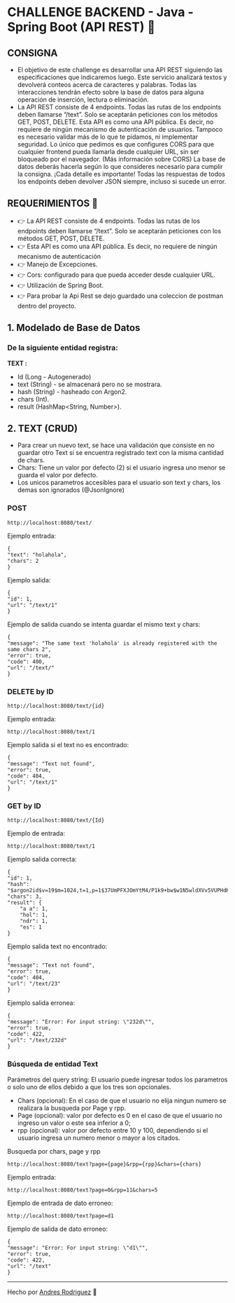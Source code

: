 # CHALLENGE BACKEND - Java - Spring Boot (API REST) 🚀

## CONSIGNA
- El objetivo de este challenge es desarrollar una API REST siguiendo las especificaciones que
indicaremos luego. Este servicio analizará textos y devolverá conteos acerca de caracteres y
palabras. Todas las interacciones tendrán efecto sobre la base de datos para alguna operación
de inserción, lectura o eliminación.
- La API REST consiste de 4 endpoints. Todas las rutas de los endpoints deben llamarse “/text”.
Solo se aceptarán peticiones con los métodos GET, POST, DELETE.
Esta API es como una API pública. Es decir, no requiere de ningún mecanismo de autenticación
de usuarios. Tampoco es necesario validar más de lo que te pidamos, ni implementar seguridad.
Lo único que pedimos es que configures CORS para que cualquier frontend pueda llamarla
desde cualquier URL, sin ser bloqueado por el navegador. (Más información sobre CORS)
La base de datos deberás hacerla según lo que consideres necesario para cumplir la consigna.
¡Cada detalle es importante! Todas las respuestas de todos los endpoints deben devolver JSON
siempre, incluso si sucede un error.

## REQUERIMIENTOS 📖

- 👉 La API REST consiste de 4 endpoints. Todas las rutas de los endpoints deben llamarse “/text”.
  Solo se aceptarán peticiones con los métodos GET, POST, DELETE.
- 👉 Esta API es como una API pública. Es decir, no requiere de ningún mecanismo de autenticación
- 👉 Manejo de Excepciones.
- 👉 Cors: configurado para que pueda acceder desde cualquier URL.
- 👉 Utilización de Spring Boot.
- 👉 Para probar la Api Rest se dejo guardado una coleccion de postman dentro del proyecto.


## 1. Modelado de Base de Datos
### De la siguiente entidad registra:
**TEXT :**
- Id (Long - Autogenerado)
- text (String) - se almacenará pero no se mostrara.
- hash (String) - hasheado con Argon2.
- chars (Int).
- result (HashMap<String, Number>).


## 2. TEXT (CRUD)


- Para crear un nuevo text, se hace una validación que consiste en no guardar otro Text si se encuentra registrado text con la misma cantidad de chars.
- Chars: Tiene un valor por defecto (2) si el usuario ingresa uno menor se guarda el valor por defecto.
- Los unicos parametros accesibles para el usuario son text y chars, los demas son ignorados (@JsonIgnore)

### POST
	http://localhost:8080/text/


Ejemplo entrada:

    {
    "text": "holahola",
    "chars": 2
    }

Ejemplo salida:

    {
    "id": 1,
    "url": "/text/1"
    }

Ejemplo de salida cuando se intenta guardar el mismo text y chars:

    {
    "message": "The same text 'holahola' is already registered with the same chars 2",
    "error": true,
    "code": 400,
    "url": "/text/"
    }


### DELETE by ID

	http://localhost:8080/text/{id}

Ejemplo entrada:

    http://localhost:8080/text/1

Ejemplo salida si el text no es encontrado:

    {
    "message": "Text not found",
    "error": true,
    "code": 404,
    "url": "/text/1"
    }

### GET by ID
    
    http://localhost:8080/text/{Id}

Ejemplo de entrada:

    http://localhost:8080/text/1

Ejemplo salida correcta: 

    {
    "id": 1,
    "hash": "$argon2id$v=19$m=1024,t=1,p=1$37UmPFXJOmYtM4/P1k9+bw$w1N5wldXVv5VUPHdK5XJ6WAvxkUfzd9F+poJ7JjC164",
    "chars": 3,
    "result": {
        "a a": 1,
        "hol": 1,
        "ndr": 1,
        "es": 1
    }

Ejemplo salida text no encontrado:

    {
    "message": "Text not found",
    "error": true,
    "code": 404,
    "url": "/text/23"
    }

Ejemplo salida erronea:

    {
    "message": "Error: For input string: \"232d\"",
    "error": true,
    "code": 422,
    "url": "/text/232d"
    }

### Búsqueda de entidad Text

Parámetros del query string:
El usuario puede ingresar todos los parametros o solo uno de ellos debido a que los tres son opcionales.
- Chars (opcional): En el caso de que el usuario no elija ningun numero se realizara la busqueda por Page y rpp.
- Page (opcional): valor por defecto es 0 en el caso de que el usuario no ingreso un valor o este sea inferior a 0;
- rpp (opcional): valor por defecto entre 10 y 100, dependiendo si el usuario ingresa un numero menor o mayor a los citados.


Busqueda por chars, page y rpp

    http://localhost:8080/text?page={page}&rpp={rpp}&chars={chars}

Ejemplo entrada:

    http://localhost:8080/text?page=0&rpp=11&chars=5

Ejemplo de entrada de dato erroneo:

    http://localhost:8080/text?page=d1

Ejemplo de salida de dato erroneo:

    {
    "message": "Error: For input string: \"d1\"",
    "error": true,
    "code": 422,
    "url": "/text"
    }



______________

Hecho por  [Andres Rodriguez](https://github.com/AndrRod/ "Andres Rodriguez") 🎁